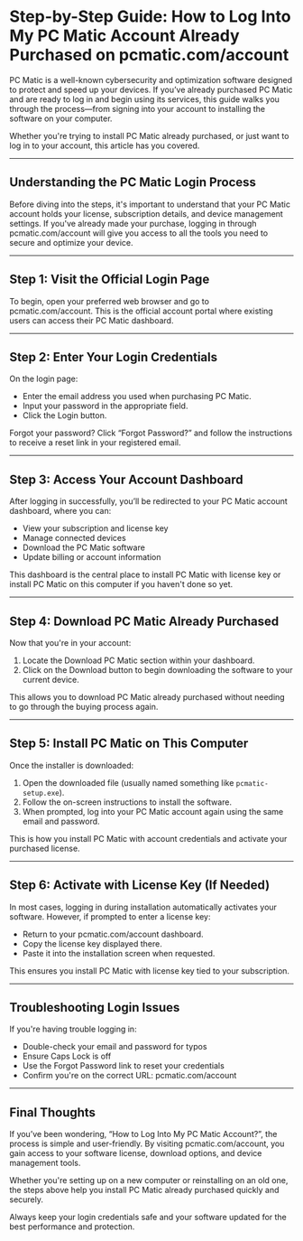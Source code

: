# Step-by-Step Guide: How to Log Into My PC Matic Account Already Purchased on pcmatic.com/account

PC Matic is a well-known cybersecurity and optimization software designed to protect and speed up your devices. If you’ve already purchased PC Matic and are ready to log in and begin using its services, this guide walks you through the process—from signing into your account to installing the software on your computer.

Whether you're trying to install PC Matic already purchased, or just want to log in to your account, this article has you covered.

---

## Understanding the PC Matic Login Process

Before diving into the steps, it's important to understand that your PC Matic account holds your license, subscription details, and device management settings. If you've already made your purchase, logging in through pcmatic.com/account will give you access to all the tools you need to secure and optimize your device.

---

## Step 1: Visit the Official Login Page

To begin, open your preferred web browser and go to pcmatic.com/account. This is the official account portal where existing users can access their PC Matic dashboard.

---

## Step 2: Enter Your Login Credentials

On the login page:

- Enter the email address you used when purchasing PC Matic.
- Input your password in the appropriate field.
- Click the Login button.

Forgot your password? Click “Forgot Password?” and follow the instructions to receive a reset link in your registered email.

---

## Step 3: Access Your Account Dashboard

After logging in successfully, you’ll be redirected to your PC Matic account dashboard, where you can:

- View your subscription and license key
- Manage connected devices
- Download the PC Matic software
- Update billing or account information

This dashboard is the central place to install PC Matic with license key or install PC Matic on this computer if you haven't done so yet.

---

## Step 4: Download PC Matic Already Purchased

Now that you're in your account:

1. Locate the Download PC Matic section within your dashboard.
2. Click on the Download button to begin downloading the software to your current device.

This allows you to download PC Matic already purchased without needing to go through the buying process again.

---

## Step 5: Install PC Matic on This Computer

Once the installer is downloaded:

1. Open the downloaded file (usually named something like `pcmatic-setup.exe`).
2. Follow the on-screen instructions to install the software.
3. When prompted, log into your PC Matic account again using the same email and password.

This is how you install PC Matic with account credentials and activate your purchased license.

---

## Step 6: Activate with License Key (If Needed)

In most cases, logging in during installation automatically activates your software. However, if prompted to enter a license key:

- Return to your pcmatic.com/account dashboard.
- Copy the license key displayed there.
- Paste it into the installation screen when requested.

This ensures you install PC Matic with license key tied to your subscription.

---

## Troubleshooting Login Issues

If you're having trouble logging in:

- Double-check your email and password for typos
- Ensure Caps Lock is off
- Use the Forgot Password link to reset your credentials
- Confirm you're on the correct URL: pcmatic.com/account

---

## Final Thoughts

If you’ve been wondering, “How to Log Into My PC Matic Account?”, the process is simple and user-friendly. By visiting pcmatic.com/account, you gain access to your software license, download options, and device management tools.

Whether you're setting up on a new computer or reinstalling on an old one, the steps above help you install PC Matic already purchased quickly and securely.

Always keep your login credentials safe and your software updated for the best performance and protection.

